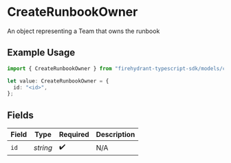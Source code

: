 # CreateRunbookOwner

An object representing a Team that owns the runbook

## Example Usage

```typescript
import { CreateRunbookOwner } from "firehydrant-typescript-sdk/models/components";

let value: CreateRunbookOwner = {
  id: "<id>",
};
```

## Fields

| Field              | Type               | Required           | Description        |
| ------------------ | ------------------ | ------------------ | ------------------ |
| `id`               | *string*           | :heavy_check_mark: | N/A                |